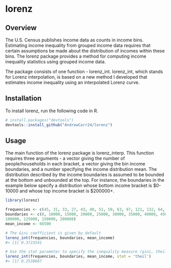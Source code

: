
<!-- README.md is generated from README.Rmd. Please edit that file -->

# lorenz


## Overview

The U.S. Census publishes income data as counts in income bins.
Estimating income inequality from grouped income data requires that
certain assumptions be made about the distribution of incomes within
these bins. The lorenz package provides a method for computing
income inequality statistics using grouped income data.

The package consists of one function - lorenz\_int.
lorenz\_int, which stands for Lorenz interpolation, is based on a new
method I developed that estimates income inequality using an
interpolated Lorenz curve.

## Installation

To install lorenz, run the following code in R.

``` r
# install.packages("devtools")
devtools::install_github("AndrewCarr24/lorenz")
```

## Usage

The main function of the lorenz package is lorenz\_interp. This function
requires three arguments - a vector giving the number of
people/households in each bracket, a vector giving the bin income
boundaries, and a number specifying the income distribution mean.
The distribution described by the income
boundaries is assumed to be bounded at the bottom and unbounded at the
top. For instance, the boundaries in the example below specify a
distribution whose bottom income bracket is $0-10000 and whose top
income bracket is $200000+.

``` r
library(lorenz)

frequencies <- c(45, 31, 33, 27, 43, 40, 51, 50, 63, 97, 121, 132, 64, 54, 32, 12)
boundaries <- c(0, 10000, 15000, 20000, 25000, 30000, 35000, 40000, 45000, 50000, 60000, 75000,
100000, 125000, 150000, 200000)
mean_income <- 66500

# The Gini coefficient is given by default 
lorenz_int(frequencies, boundaries, mean_income)
#> [1] 0.3723541

# Use the stat parameter to specify the inequality measure (gini, theil, or atkinson)
lorenz_int(frequencies, boundaries, mean_income, stat = 'theil')
#> [1] 0.2538687
```

